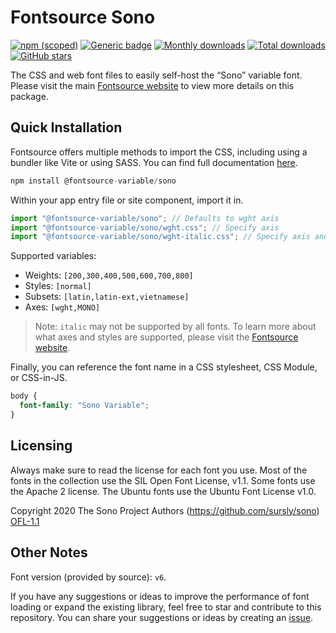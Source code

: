 # Fontsource Sono

[![npm (scoped)](https://img.shields.io/npm/v/@fontsource-variable/sono?color=brightgreen)](https://www.npmjs.com/package/@fontsource-variable/sono) [![Generic badge](https://img.shields.io/badge/fontsource-passing-brightgreen)](https://github.com/fontsource/fontsource) [![Monthly downloads](https://badgen.net/npm/dm/@fontsource-variable/sono)](https://github.com/fontsource/fontsource) [![Total downloads](https://badgen.net/npm/dt/@fontsource-variable/sono)](https://github.com/fontsource/fontsource) [![GitHub stars](https://img.shields.io/github/stars/fontsource/fontsource.svg?style=social&label=Star)](https://github.com/fontsource/fontsource/stargazers)

The CSS and web font files to easily self-host the “Sono” variable font. Please visit the main [Fontsource website](https://fontsource.org/fonts/sono) to view more details on this package.

## Quick Installation

Fontsource offers multiple methods to import the CSS, including using a bundler like Vite or using SASS. You can find full documentation [here](https://fontsource.org/docs/getting-started/introduction).

```javascript
npm install @fontsource-variable/sono
```

Within your app entry file or site component, import it in.

```javascript
import "@fontsource-variable/sono"; // Defaults to wght axis
import "@fontsource-variable/sono/wght.css"; // Specify axis
import "@fontsource-variable/sono/wght-italic.css"; // Specify axis and style
```

Supported variables:
- Weights: `[200,300,400,500,600,700,800]`
- Styles: `[normal]`
- Subsets: `[latin,latin-ext,vietnamese]`
- Axes: `[wght,MONO]`

> Note: `italic` may not be supported by all fonts. To learn more about what axes and styles are supported, please visit the [Fontsource website](https://fontsource.org/fonts/sono).

Finally, you can reference the font name in a CSS stylesheet, CSS Module, or CSS-in-JS.

```css
body {
  font-family: "Sono Variable";
}
```

## Licensing
Always make sure to read the license for each font you use. Most of the fonts in the collection use the SIL Open Font License, v1.1. Some fonts use the Apache 2 license. The Ubuntu fonts use the Ubuntu Font License v1.0.

Copyright 2020 The Sono Project Authors (https://github.com/sursly/sono)
[OFL-1.1](http://scripts.sil.org/OFL)

## Other Notes
Font version (provided by source): `v6`.

If you have any suggestions or ideas to improve the performance of font loading or expand the existing library, feel free to star and contribute to this repository. You can share your suggestions or ideas by creating an [issue](https://github.com/fontsource/fontsource/issues).